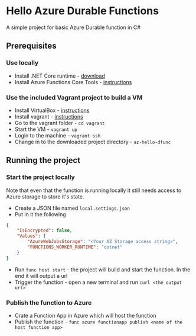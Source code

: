 # Hello Azure Durable Functions

A simple project for basic Azure Durable function in C#

## Prerequisites

### Use locally

* Install .NET Core runtime - [download](https://dotnet.microsoft.com/download)
* Install Azure Functions Core Tools - [instructions](https://docs.microsoft.com/en-us/azure/azure-functions/functions-run-local#install-the-azure-functions-core-tools)

### Use the included Vagrant project to build a VM

* Install VirtualBox - [instructions](https://www.virtualbox.org/wiki/Downloads)
* Install vagrant - [instructions](https://www.vagrantup.com/downloads.html)
* Go to the vagrant folder - `cd vagrant`
* Start the VM - `vagrant up`
* Login to the machine - `vagrant ssh`
* Change in to the downloaded project directory - `az-hello-dfunc`

## Running the project

### Start the project locally

Note that even that the function is running locally it still needs access to Azure storage to store it's state.

* Create a JSON file  named `local.settings.json`
* Put in it the following

```JSON
{
    "IsEncrypted": false,
    "Values": {
        "AzureWebJobsStorage": "<Your AZ Storage access string>",
        "FUNCTIONS_WORKER_RUNTIME": "dotnet"
    }
}
```

* Run `func host start` - the project will build and start the function. In the end it will output a url
* Trigger the function - open a new terminal and run `curl <the output url>`

### Publish the function to Azure

* Crate a Function App in Azure which will host the function
* Publish the function - `func azure functionapp publish <name of the host function app>`